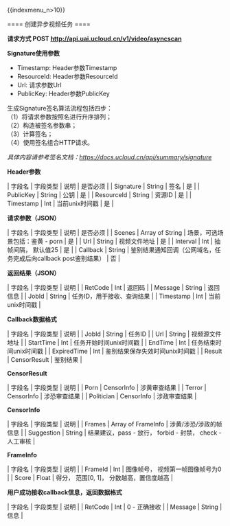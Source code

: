 {{indexmenu_n>10}}

==== 创建异步视频任务 ====

**请求方式 POST http://api.uai.ucloud.cn/v1/video/asyncscan**

**Signature使用参数**

- Timestamp: Header参数Timestamp
- ResourceId: Header参数ResourceId
- Url: 请求参数Url
- PublicKey: Header参数PublicKey


生成Signature签名算法流程包括四步：  
（1）将请求参数按照名进行升序排列；  
（2）构造被签名参数串；  
（3）计算签名；  
（4）使用签名组合HTTP请求。  

*具体内容请参考签名文档：https://docs.ucloud.cn/api/summary/signature*

**Header参数**

| 字段名 | 字段类型 | 说明 | 是否必须 |
| Signature | String | 签名 | 是 |
| PublicKey | String | 公钥 | 是 |
| ResourceId | String | 资源ID | 是 |
| Timestamp | Int | 当前unix时间戳 | 是 |

**请求参数（JSON）**

| 字段名 | 字段类型 | 说明 | 是否必须 |
| Scenes | Array of String | 场景，可选场景包括：鉴黄 - porn | 是 |
| Url | String | 视频文件地址 | 是 |
| Interval | Int | 抽帧间隔， 默认值25 | 是 |
| Callback | String | 鉴别结果通知回调（公网域名，任务完成后向callback post鉴别结果） | 否 |

**返回结果（JSON）**

| 字段名        | 字段类型    | 说明              |
| RetCode    | Int     | 返回码             |
| Message    | String  | 返回信息            |
| JobId      | String  | 任务ID，用于接收、查询结果  |
| Timestamp  | Int     | 当前unix时间戳       |

**Callback数据格式**

| 字段名 | 字段类型 | 说明 |
| JobId | String | 任务ID |
| Url | String | 视频源文件地址 |
| StartTime | Int | 任务开始时间unix时间戳 |
| EndTime | Int | 任务结束时间unix时间戳 |
| ExpiredTime | Int | 鉴别结果保存失效时间unix时间戳 |
| Result | CensorResult | 鉴别结果 |

**CensorResult**

| 字段名 | 字段类型 | 说明 |
| Porn | CensorInfo | 涉黄审查结果 |
| Terror | CensorInfo | 涉恐审查结果 |
| Politician | CensorInfo | 涉政审查结果 |

**CensorInfo**

| 字段名 | 字段类型 | 说明 |
| Frames | Array of FrameInfo | 涉黄/涉恐/涉政的帧信息 |
| Suggestion | String | 结果建议，pass - 放行， forbid - 封禁， check - 人工审核 |

**FrameInfo**

| 字段名 | 字段类型 | 说明 |
| FrameId | Int | 图像帧号， 视频第一帧图像帧号为0 |
| Score | Float | 得分， 范围[0, 1]， 分数越高，置信度越高 |

**用户成功接收callback信息，返回数据格式**

| 字段名 | 字段类型 | 说明 | 
| RetCode | Int | 0 - 正确接收 |
| Message | String | 信息 |
